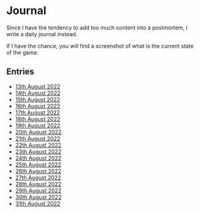 # Journal

Since I have the tendency to add too much content into a postmortem, I write a
daily journal instead.

If I have the chance, you will find a screenshot of what is the current state
of the game.

## Entries

- [13th August 2022](./2022-08-13.md)
- [14th August 2022](./2022-08-14.md)
- [15th August 2022](./2022-08-15.md)
- [16th August 2022](./2022-08-16.md)
- [17th August 2022](./2022-08-17.md)
- [18th August 2022](./2022-08-18.md)
- [19th August 2022](./2022-08-19.md)
- [20th August 2022](./2022-08-20.md)
- [21th August 2022](./2022-08-21.md)
- [22th August 2022](./2022-08-22.md)
- [23th August 2022](./2022-08-23.md)
- [24th August 2022](./2022-08-24.md)
- [25th August 2022](./2022-08-25.md)
- [26th August 2022](./2022-08-26.md)
- [27th August 2022](./2022-08-27.md)
- [28th August 2022](./2022-08-28.md)
- [29th August 2022](./2022-08-29.md)
- [30th August 2022](./2022-08-30.md)
- [31th August 2022](./2022-08-31.md)
